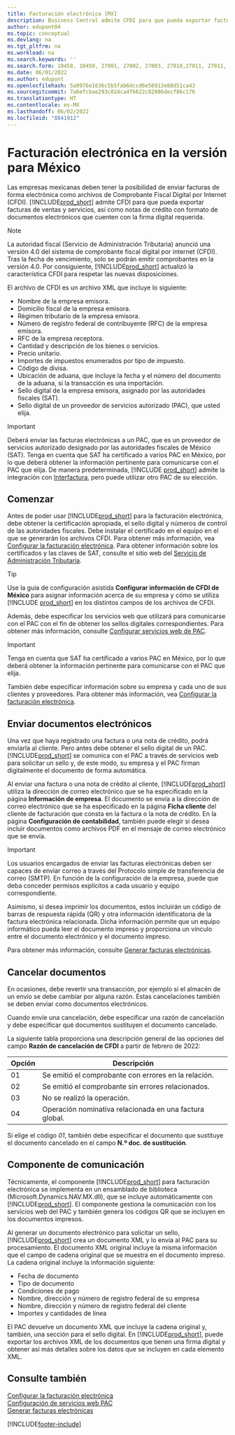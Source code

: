 ```yaml
---
title: Facturación electrónica [MX]
description: Business Central admite CFDI para que pueda exportar facturas de ventas y servicios, y notas de crédito como documentos electrónicos con la firma digital requerida.
author: edupont04
ms.topic: conceptual
ms.devlang: na
ms.tgt_pltfrm: na
ms.workload: na
ms.search.keywords: ''
ms.search.form: 10458, 10459, 27001, 27002, 27003, 27010,27011, 27011, 27012, 27013,27014,27015, 27016, 27017, 27018, 27040, 27041, 27042, 27043, 27044
ms.date: 06/01/2022
ms.author: edupont
ms.openlocfilehash: 5a0976e1636c5b5fab6dccd6e56913e80d51ca43
ms.sourcegitcommit: 7a6efcbae293c024ca4f6622c82886decf86c176
ms.translationtype: HT
ms.contentlocale: es-MX
ms.lasthandoff: 06/02/2022
ms.locfileid: "8841912"
---
```

# <a name="electronic-invoicing-in-the-mexican-version"></a>Facturación electrónica en la versión para México

Las empresas mexicanas deben tener la posibilidad de enviar facturas de forma electrónica como archivos de Comprobante Fiscal Digital por Internet (CFDI). [!INCLUDE[prod_short](../../includes/prod_short.md)] admite CFDI para que pueda exportar facturas de ventas y servicios, así como notas de crédito con formato de documentos electrónicos que cuenten con la firma digital requerida.

> [!NOTE]
> La autoridad fiscal (Servicio de Administración Tributaria) anunció una versión 4.0 del sistema de comprobante fiscal digital por internet (CFDI). Tras la fecha de vencimiento, solo se podrán emitir comprobantes en la versión 4.0. Por consiguiente, [!INCLUDE[prod_short](../../includes/prod_short.md)] actualizó la característica CFDI para respetar las nuevas disposiciones.  

El archivo de CFDI es un archivo XML que incluye lo siguiente:  

- Nombre de la empresa emisora.  
- Domicilio fiscal de la empresa emisora.  
- Régimen tributario de la empresa emisora.  
- Número de registro federal de contribuyente (RFC) de la empresa emisora.  
- RFC de la empresa receptora.  
- Cantidad y descripción de los bienes o servicios.  
- Precio unitario.  
- Importes de impuestos enumerados por tipo de impuesto.  
- Código de divisa.  
- Ubicación de aduana, que incluye la fecha y el número del documento de la aduana, si la transacción es una importación.  
- Sello digital de la empresa emisora, asignado por las autoridades fiscales (SAT).  
- Sello digital de un proveedor de servicios autorizado (PAC), que usted elija.  

> [!IMPORTANT]  
> Deberá enviar las facturas electrónicas a un PAC, que es un proveedor de servicios autorizado designado por las autoridades fiscales de México (SAT). Tenga en cuenta que SAT ha certificado a varios PAC en México, por lo que deberá obtener la información pertinente para comunicarse con el PAC que elija. De manera predeterminada, [!INCLUDE [prod_short](../../includes/prod_short.md)] admite la integración con [Interfactura](https://interfactura.com/), pero puede utilizar otro PAC de su elección.  

## <a name="get-started"></a>Comenzar

Antes de poder usar [!INCLUDE[prod_short](../../includes/prod_short.md)] para la facturación electrónica, debe obtener la certificación apropiada, el sello digital y números de control de las autoridades fiscales. Debe instalar el certificado en el equipo en el que se generarán los archivos CFDI. Para obtener más información, vea [Configurar la facturación electrónica](how-to-set-up-electronic-invoicing.md). Para obtener información sobre los certificados y las claves de SAT, consulte el sitio web del [Servicio de Administración Tributaria](https://go.microsoft.com/fwlink/?LinkId=242772).  

> [!TIP]
> Use la guía de configuración asistida **Configurar información de CFDI de México** para asignar información acerca de su empresa y cómo se utiliza [!INCLUDE [prod_short](../../includes/prod_short.md)] en los distintos campos de los archivos de CFDI.

Además, debe especificar los servicios web que utilizará para comunicarse con el PAC con el fin de obtener los sellos digitales correspondientes. Para obtener más información, consulte [Configurar servicios web de PAC](how-to-set-up-pac-web-services.md).  

> [!IMPORTANT]  
> Tenga en cuenta que SAT ha certificado a varios PAC en México, por lo que deberá obtener la información pertinente para comunicarse con el PAC que elija.  

También debe especificar información sobre su empresa y cada uno de sus clientes y proveedores. Para obtener más información, vea [Configurar la facturación electrónica](how-to-set-up-electronic-invoicing.md).  

## <a name="send-electronic-documents"></a>Enviar documentos electrónicos

Una vez que haya registrado una factura o una nota de crédito, podrá enviarla al cliente. Pero antes debe obtener el sello digital de un PAC. [!INCLUDE[prod_short](../../includes/prod_short.md)] se comunica con el PAC a través de servicios web para solicitar un sello y, de este modo, su empresa y el PAC firman digitalmente el documento de forma automática.  

Al enviar una factura o una nota de crédito al cliente, [!INCLUDE[prod_short](../../includes/prod_short.md)] utiliza la dirección de correo electrónico que se ha especificado en la página **Información de empresa**. El documento se envía a la dirección de correo electrónico que se ha especificado en la página **Ficha cliente** del cliente de facturación que consta en la factura o la nota de crédito. En la página **Configuración de contabilidad**, también puede elegir si desea incluir documentos como archivos PDF en el mensaje de correo electrónico que se envía.  

> [!IMPORTANT]  
> Los usuarios encargados de enviar las facturas electrónicas deben ser capaces de enviar correo a través del Protocolo simple de transferencia de correo (SMTP). En función de la configuración de la empresa, puede que deba conceder permisos explícitos a cada usuario y equipo correspondiente.  

Asimismo, si desea imprimir los documentos, estos incluirán un código de barras de respuesta rápida (QR) y otra información identificatoria de la factura electrónica relacionada. Dicha información permite que un equipo informático pueda leer el documento impreso y proporciona un vínculo entre el documento electrónico y el documento impreso.  

Para obtener más información, consulte [Generar facturas electrónicas](how-to-generate-electronic-invoices.md).  

## <a name="cancel-documents"></a>Cancelar documentos

En ocasiones, debe revertir una transacción, por ejemplo si el almacén de un envío se debe cambiar por alguna razón. Estas cancelaciones también se deben enviar como documentos electrónicos.  

Cuando envíe una cancelación, debe especificar una razón de cancelación y debe especificar qué documentos sustituyen el documento cancelado.  

La siguiente tabla proporciona una descripción general de las opciones del campo **Razón de cancelación de CFDI** a partir de febrero de 2022:

|Opción  |Descripción  |
|---------|---------|
|01     |Se emitió el comprobante con errores en la relación.|
|02     |Se emitió el comprobante sin errores relacionados.|
|03     |No se realizó la operación.|
|04     |Operación nominativa relacionada en una factura global.|

Si elige el código *01*, también debe especificar el documento que sustituye el documento cancelado en el campo **N.º doc. de sustitución**.  

## <a name="communication-component"></a>Componente de comunicación

Técnicamente, el componente [!INCLUDE[prod_short](../../includes/prod_short.md)] para facturación electrónica se implementa en un ensamblado de biblioteca (Microsoft.Dynamics.NAV.MX.dll), que se incluye automáticamente con [!INCLUDE[prod_short](../../includes/prod_short.md)]. El componente gestiona la comunicación con los servicios web del PAC y también genera los códigos QR que se incluyen en los documentos impresos.  

Al generar un documento electrónico para solicitar un sello, [!INCLUDE[prod_short](../../includes/prod_short.md)] crea un documento XML y lo envía al PAC para su procesamiento. El documento XML original incluye la misma información que el campo de cadena original que se muestra en el documento impreso. La cadena original incluye la información siguiente:  

- Fecha de documento  
- Tipo de documento  
- Condiciones de pago  
- Nombre, dirección y número de registro federal de su empresa  
- Nombre, dirección y número de registro federal del cliente  
- Importes y cantidades de línea  

El PAC devuelve un documento XML que incluye la cadena original y, también, una sección para el sello digital. En [!INCLUDE[prod_short](../../includes/prod_short.md)], puede exportar los archivos XML de los documentos que tienen una firma digital y obtener así más detalles sobre los datos que se incluyen en cada elemento XML.  

## <a name="see-also"></a>Consulte también

[Configurar la facturación electrónica](how-to-set-up-electronic-invoicing.md)  
[Configuración de servicios web PAC](how-to-set-up-pac-web-services.md)  
[Generar facturas electrónicas](how-to-generate-electronic-invoices.md)


[!INCLUDE[footer-include](../../includes/footer-banner.md)]
